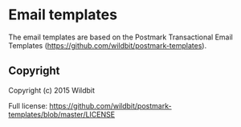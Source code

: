 # Email templates
The email templates are based on the Postmark Transactional Email Templates (https://github.com/wildbit/postmark-templates).

## Copyright

Copyright (c) 2015 Wildbit

Full license: https://github.com/wildbit/postmark-templates/blob/master/LICENSE
